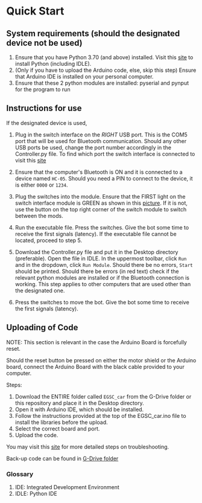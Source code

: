 # Quick Start

## System requirements (should the designated device not be used)
1. Ensure that you have Python 3.70 (and above) installed. Visit this [site](https://www.python.org/downloads/release/python-370/) to install Python (including IDLE).
2. (Only if you have to upload the Arduino code, else, skip this step) Ensure that Arduino IDE is installed on your personal computer.
3. Ensure that these 2 python modules are installed: pyserial and pynput for the program to run


## Instructions for use


 If the designated device is used,


1. Plug in the switch interface on the *RIGHT* USB port. This is the COM5 port that will be used for Bluetooth communication. Should any other USB ports be used, change the port number accordingly in the Controller.py file. To find which port the switch interface is connected to visit this [site](https://help.fleetmon.com/en/articles/2010900-how-do-i-get-my-com-port-number-windows)


2. Ensure that the computer's Bluetooth is ON and it is connected to a device named `HC-05`. Should you need a PIN to connect to the device, it is either `0000` or `1234`.


3. Plug the switches into the module. Ensure that the FIRST light on the switch interface module is GREEN as shown in this [picture](https://github.com/T-Wan-Lin/Switch-Enabled-Toys/blob/docs/docs/pictures/Switch%20Interface.jpg). If it is not, use the button on the top right corner of the switch module to switch between the mods.

4. Run the executable file. Press the switches. Give the bot some time to receive the first signals (latency). If the executable file cannot be located, proceed to step 5.


5. Download the Controller.py file and put it in the Desktop directory (preferable). Open the file in IDLE. In the uppermost toolbar, click `Run` and in the dropdown, click `Run Module`. Should there be no errors, `Start` should be printed. Should there be errors (in red text) check if the relevant python modules are installed or if the Bluetooth connection is working. This step applies to other computers that are used other than the designated one.

6. Press the switches to move the bot. Give the bot some time to receive the first signals (latency).



## Uploading of Code 

NOTE: This section is relevant in the case the Arduino Board is forcefully reset.


Should the reset button be pressed on either the motor shield or the Arduino board, connect the Arduino Board with the black cable provided to your computer. 


Steps: 

1. Download the ENTIRE folder called `EGSC_car` from the G-Drive folder or this repository and place it in the Desktop directory.
2. Open it with Arduino IDE, which should be installed.
3. Follow the instructions provided at the top of the EGSC_car.ino file to install the libraries before the upload.
4. Select the correct board and port.
5. Upload the code. 

You may visit this [site](https://support.arduino.cc/hc/en-us/articles/4733418441116-Upload-a-sketch-in-Arduino-IDE) for more detailed steps on troubleshooting.


Back-up code can be found in [G-Drive folder](https://drive.google.com/drive/folders/1xDtzrKRc55RQwkxslrCCrbxYAzH-E_bL?usp=sharing)


### Glossary
1. IDE: Integrated Development Environment
2. IDLE: Python IDE

